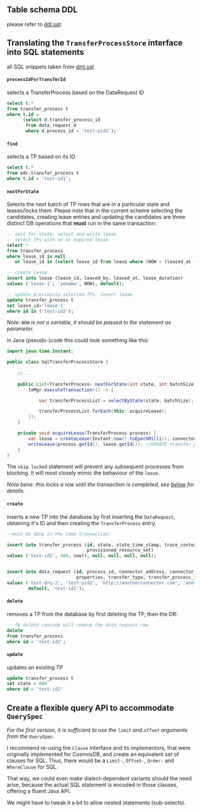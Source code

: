 ## Table schema DDL

please refer to [ddl.sql](./ddl.sql):

## Translating the `TransferProcessStore` interface into SQL statements

all SQL snippets taken from [dml.sql](dml.sql)

#### `processIdForTransferId`

selects a TransferProcess based on the DataRequest ID

```sql
select t.*
from transfer_process t
where t.id =
      (select d.transfer_process_id
       from data_request d
       where d.process_id = 'test-pid2');
```

#### `find`

selects a TP based on its ID

```sql
select t.*
from edc.transfer_process t
where t.id = 'test-id1';
```

#### `nextForState`

Selects the next batch of TP rows that are in a particular state and leases/locks them. Please note that in the current
scheme selecting the candidates, creating lease entries and updating the candidates are three distinct DB operations
that **must** run in the same transaction:

```sql
-- next for state: select and write lease
-- select TPs with no or expired lease
select *
from transfer_process
where lease_id is null
   or lease_id in (select lease_id from lease where (NOW > (leased_at + lease.lease_duration));

-- create lease
insert into lease (lease_id, leased_by, leased_at, lease_duration)
values ('lease-1', 'yomama', NOW), default);

-- update previously selected TPs, insert lease
update transfer_process t
set lease_id='lease-1'
where id in ('test-id2');
```

_Note: `NOW` is not a variable, it should be passed to the statement as parameter._

in Java (pseudo-)code this could look something like this:

```java
import java.time.Instant;

public class SqlTransferProcessStore {
    
    //...
    
    public List<TransferProcess> nextForState(int state, int batchSize) {
        txMgr.executeTransaction(() -> {

            var transferProcessList = selectByState(state, batchSize); // must skip currently leased ones

            transferProcessList.forEach(this::acquireLease);
        });
    }

    private void acquireLease(TransferProcess process) {
        var lease = createLease(Instant.now().toEpochMilli(), connectorId); //create lease in DB, returns object
        writeLease(process.getId(), lease.getId()); //UPDATE transfer_process SET lease_id=ID where id=TPID
    }
}
```

The `skip locked` statement will prevent any subsequent processes from blocking. It will most closely mimic the
behaviour of the `lease`.

_Nota bene: this locks a row until the transaction is completed, see [below](#open-questions) for details._

#### `create`

inserts a new TP into the database by first inserting the `DataRequest`, obtaining it's ID and then creating
the `TransferProcess` entry.

```sql
--must be done in the same transaction:

insert into transfer_process (id, state, state_time_stamp, trace_context, error_detail, resource_manifest,
                              provisioned_resource_set)
values ('test-id2', 400, now(), null, null, null, null);


insert into data_request (id, process_id, connector_address, connector_id, asset_id, contract_id, data_destination,
                          properties, transfer_type, transfer_process_id)
values ('test-drq-2', 'test-pid2', 'http://anotherconnector.com', 'anotherconnector', 'asset2', 'contract2', '{}', null,
        default, 'test-id2');
```

#### `delete`

removes a TP from the database by first deleting the TP, then the DR:

```sql
-- fk delete cascade will remove the data_request row
delete
from transfer_process
where id = 'test-id2';
```

#### `update`

updates an existing TP

```sql
update transfer_process t
set state = 800
where id = 'test-id2'
```

## Create a flexible query API to accommodate `QuerySpec`

_For the first version, it is sufficient to use the `limit` and `offset` arguments from the `QuerySpec`._

I recommend re-using the `Clause` interface and its implementors, that were originally implemented for CosmosDB, and
create an equivalent set of clauses for SQL. Thus, there would be a `Limit-`, `Offset-`, `Order-` and `WhereClause` for
SQL.

That way, we could even make dialect-dependent variants should the need arise, because the actual SQL statement is
encoded in those clauses, offering a fluent Java API.

We might have to tweak it a bit to allow nested statements (sub-selects).